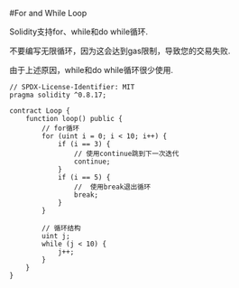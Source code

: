 #For and While Loop

Solidity支持for、while和do while循环.

不要编写无限循环，因为这会达到gas限制，导致您的交易失败.

由于上述原因，while和do while循环很少使用.

```solidity
// SPDX-License-Identifier: MIT
pragma solidity ^0.8.17;

contract Loop {
    function loop() public {
        // for循环
        for (uint i = 0; i < 10; i++) {
            if (i == 3) {
                // 使用continue跳到下一次迭代
                continue;
            }
            if (i == 5) {
                //  使用break退出循环
                break;
            }
        }

        // 循环结构
        uint j;
        while (j < 10) {
            j++;
        }
    }
}
```